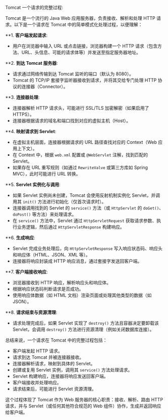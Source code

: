 Tomcat 一个请求的完整过程:

Tomcat 是一个流行的 Java Web 应用服务器，负责接收、解析和处理 HTTP 请求。以下是一个请求在 Tomcat 中的简单模式化处理过程，以便理解：

**1. **客户端发起请求**:

   - 用户在浏览器中输入 URL 或点击链接，浏览器构建一个 HTTP 请求（包含方法、URL、头信息、可能的请求体等）并发送至指定服务器地址。

**2. **到达 Tomcat 服务器**:
   - 请求通过网络传输到达 Tomcat 监听的端口（默认为 8080）。
   - Tomcat 的 TCP/IP 套接字监听器接收到请求，并将其交给专门处理 HTTP 协议的连接器（Connector）。

**3. **连接器处理**:

   - 连接器解析 HTTP 请求头，可能进行 SSL/TLS 加密解密（如果启用了 HTTPS）。
   - 连接器根据请求的域名和端口找到对应的虚拟主机（Host）。

**4. **映射请求到 Servlet**:

   - 在虚拟主机层面，连接器根据请求的 URL 路径查找对应的 Context（Web 应用上下文）。
   - 在 Context 中，根据 `web.xml` 配置或 `@WebServlet` 注解，找到匹配的 Servlet。
   - 如果存在 URL 重写规则（如通过 `RewriteValve` 或第三方库如 Spring MVC），此时可能进行 URL 转换。

**5. **Servlet 实例化与调用**:
   - 如果 Servlet 实例尚未创建，Tomcat 会使用反射机制实例化 Servlet，并调用其 `init()` 方法进行初始化（仅首次请求时）。
   - 连接器调用找到的 Servlet 的 `service()` 方法（或 `HttpServlet` 的 `doGet()`、`doPost()` 等方法）来处理请求。
   - 在 `service()` 方法中，Servlet 通过 `HttpServletRequest` 获取请求参数、执行业务逻辑，然后通过 `HttpServletResponse` 构建响应。

**6. **生成响应**:
   - Servlet 完成业务处理后，向 `HttpServletResponse` 写入响应状态码、响应头和响应体（HTML、JSON、XML 等）。
   - 连接器将响应封装成 HTTP 响应消息，通过套接字发送回客户端。

**7. **客户端接收响应**:
   - 浏览器接收到 HTTP 响应，解析响应头和响应体。
   - 根据响应状态码判断请求是否成功。
   - 使用响应体数据（如 HTML 文档）渲染页面或处理其他类型的数据（如 JSON）。

**8. **请求结束与资源清理**:
   - 请求处理完成后，如果 Servlet 实现了 `destroy()` 方法且容器决定要卸载该 Servlet，会调用 `destroy()` 方法进行资源清理（例如关闭数据库连接）。

总结来说，一个请求在 Tomcat 中的完整过程包括：
- 客户端发起 HTTP 请求。
- 请求到达 Tomcat 并被连接器接收。
- 连接器解析请求，映射到具体的 Servlet。
- 创建或复用 Servlet 实例，调用其 `service()` 方法处理请求。
- Servlet 构建响应，连接器将响应发送回客户端。
- 客户端接收并处理响应。
- 请求结束后，可能进行 Servlet 资源清理。

这个过程体现了 Tomcat 作为 Web 服务器的核心职责：接收、解析、路由 HTTP 请求，并与 Servlet（或任何其他符合规范的 Web 组件）协作，生成并返回响应给客户端。